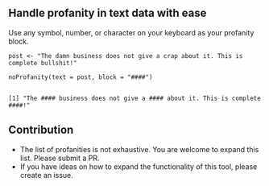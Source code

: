 ## **Handle profanity in text data with ease**

Use any symbol, number, or character on your keyboard as your profanity block.

```
post <- "The damn business does not give a crap about it. This is complete bullshit!"

noProfanity(text = post, block = "####")


[1] "The #### business does not give a #### about it. This is complete ####!"
```

## **Contribution**

- The list of profanities is not exhaustive. You are welcome to expand this list. Please submit a PR.
- If you have ideas on how to expand the functionality of this tool, please create an issue.
